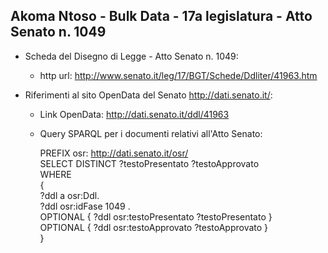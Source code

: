 ## Akoma Ntoso - Bulk Data - 17a legislatura - Atto Senato n. 1049 ##

* Scheda del Disegno di Legge - Atto Senato n. 1049:
	* http url: http://www.senato.it/leg/17/BGT/Schede/Ddliter/41963.htm

* Riferimenti al sito OpenData del Senato http://dati.senato.it/:
	* Link OpenData: http://dati.senato.it/ddl/41963
	* Query SPARQL per i documenti relativi all'Atto Senato:

        PREFIX osr: <http://dati.senato.it/osr/>  
		SELECT DISTINCT ?testoPresentato ?testoApprovato  
		WHERE  
		{  
		    ?ddl a osr:Ddl.  
		    ?ddl osr:idFase 1049 .  
		    OPTIONAL { ?ddl osr:testoPresentato ?testoPresentato }  
		    OPTIONAL { ?ddl osr:testoApprovato ?testoApprovato }  
		}
		